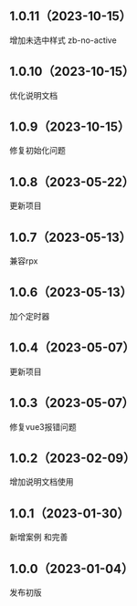 ## 1.0.11（2023-10-15）
增加未选中样式 zb-no-active
## 1.0.10（2023-10-15）
优化说明文档
## 1.0.9（2023-10-15）
修复初始化问题
## 1.0.8（2023-05-22）
更新项目
## 1.0.7（2023-05-13）
兼容rpx
## 1.0.6（2023-05-13）
加个定时器
## 1.0.4（2023-05-07）
更新项目
## 1.0.3（2023-05-07）
修复vue3报错问题
## 1.0.2（2023-02-09）
增加说明文档使用
## 1.0.1（2023-01-30）
新增案例 和完善
## 1.0.0（2023-01-04）
发布初版
